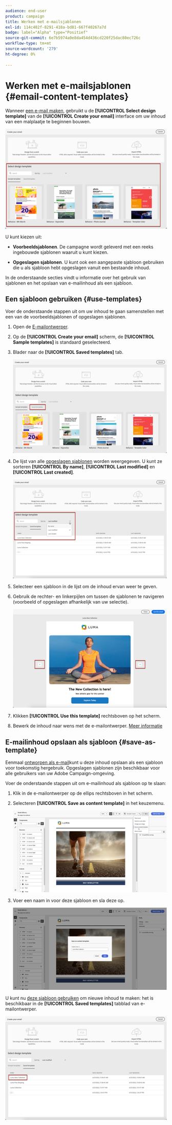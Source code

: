 ```yaml
---
audience: end-user
product: campaign
title: Werken met e-mailsjablonen
exl-id: 114c482f-8291-418a-bd81-667f40267a7d
badge: label="Alpha" type="Positief"
source-git-commit: 6e7b5974a0e8da454d436cd220f25dac80ec726c
workflow-type: tm+mt
source-wordcount: '279'
ht-degree: 0%

---
```


# Werken met e-mailsjablonen {#email-content-templates}

Wanneer [een e-mail maken](#create-email), gebruikt u de **[!UICONTROL Select design template]** van de **[!UICONTROL Create your email]** interface om uw inhoud van een malplaatje te beginnen bouwen.

![](assets/email_designer-templates.png)

U kunt kiezen uit:

* **Voorbeeldsjablonen**. De campagne wordt geleverd met een reeks ingebouwde sjablonen waaruit u kunt kiezen.

* **Opgeslagen sjablonen**. U kunt ook een aangepaste sjabloon gebruiken die u als sjabloon hebt opgeslagen vanuit een bestaande inhoud.

In de onderstaande secties vindt u informatie over het gebruik van sjablonen en het opslaan van e-mailinhoud als een sjabloon.

## Een sjabloon gebruiken {#use-templates}

Voer de onderstaande stappen uit om uw inhoud te gaan samenstellen met een van de voorbeeldsjablonen of opgeslagen sjablonen.

1. Open de [E-mailontwerper](create-email-content.md).

1. Op de **[!UICONTROL Create your email]** scherm, de **[!UICONTROL Sample templates]** is standaard geselecteerd.

1. Blader naar de **[!UICONTROL Saved templates]** tab.

   ![](assets/email_designer-saved-templates-tab.png)

1. De lijst van alle [opgeslagen sjablonen](#save-as-template) worden weergegeven. U kunt ze sorteren **[!UICONTROL By name]**, **[!UICONTROL Last modified]** en **[!UICONTROL Last created]**.

   ![](assets/email_designer-saved-templates.png)

1. Selecteer een sjabloon in de lijst om de inhoud ervan weer te geven.

1. Gebruik de rechter- en linkerpijlen om tussen de sjablonen te navigeren (voorbeeld of opgeslagen afhankelijk van uw selectie).

   ![](assets/email_designer-saved-templates-navigate.png)

1. Klikken **[!UICONTROL Use this template]** rechtsboven op het scherm.

1. Bewerk de inhoud naar wens met de e-mailontwerper. [Meer informatie](create-email-content.md)

## E-mailinhoud opslaan als sjabloon {#save-as-template}

Eenmaal [ontworpen als e-mail](create-email-content.md)kunt u deze inhoud opslaan als een sjabloon voor toekomstig hergebruik. Opgeslagen sjablonen zijn beschikbaar voor alle gebruikers van uw Adobe Campaign-omgeving.

Voer de onderstaande stappen uit om e-mailinhoud als sjabloon op te slaan:

1. Klik in de e-mailontwerper op de ellips rechtsboven in het scherm.

1. Selecteren **[!UICONTROL Save as content template]** in het keuzemenu.

   ![](assets/email_designer-save-template.png)

1. Voer een naam in voor deze sjabloon en sla deze op.

   ![](assets/email_designer-template-name.png)

U kunt nu [deze sjabloon gebruiken](#use-templates) om nieuwe inhoud te maken: het is beschikbaar in de **[!UICONTROL Saved templates]** tabblad van e-mailontwerper.

![](assets/email_designer-saved-template.png)
